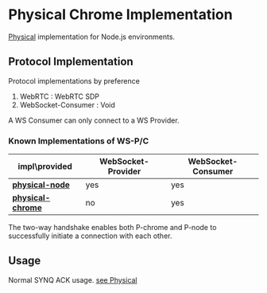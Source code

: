 # Physical Chrome Implementation

[Physical](https://www.npmjs.com/package/physical) implementation for Node.js environments.

## Protocol Implementation

Protocol implementations by preference

1. WebRTC : WebRTC SDP
2. WebSocket-Consumer : Void

A WS Consumer can only connect to a WS Provider.

### Known Implementations of WS-P/C

|impl\provided| WebSocket-Provider | WebSocket-Consumer |
|---|---|---|
|**[physical-node](https://www.npmjs.com/package/physical-node)** | yes | yes |
|**[physical-chrome](https://www.npmjs.com/package/physical-chrome)** | no |  yes |

The two-way handshake enables both P-chrome and P-node to successfully initiate a connection with each other.

## Usage
Normal SYNQ ACK usage.
[see Physical](https://www.npmjs.com/package/physical) 